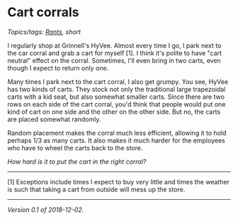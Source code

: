 Cart corrals
============

*Topics/tags: [Rants](index-rants), short*

I regularly shop at Grinnell's HyVee.  Almost every time I go, I park
next to the car corral and grab a cart for myself [1].  I think it's
polite to have "cart neutral" effect on the corral.  Sometimes, I'll
even bring in two carts, even though I expect to return only one.

Many times I park next to the cart corral, I also get grumpy.  You see,
HyVee has two kinds of carts.  They stock not only the traditional large
trapezoidal carts with a kid seat, but also somewhat smaller carts.  Since
there are two rows on each side of the cart corral, you'd think that people
would put one kind of cart on one side and the other on the other side.
But no, the carts are placed somewhat randomly.

Random placement makes the corral much less efficient, allowing it to
hold perhaps 1/3 as many carts.  It also makes it much harder for the
employees who have to wheel the carts back to the store.

*How hard is it to put the cart in the right corral?*

---

[1] Exceptions include times I expect to buy very little and times the
weather is such that taking a cart from outside will mess up the store.

---

*Version 0.1 of 2018-12-02.*
